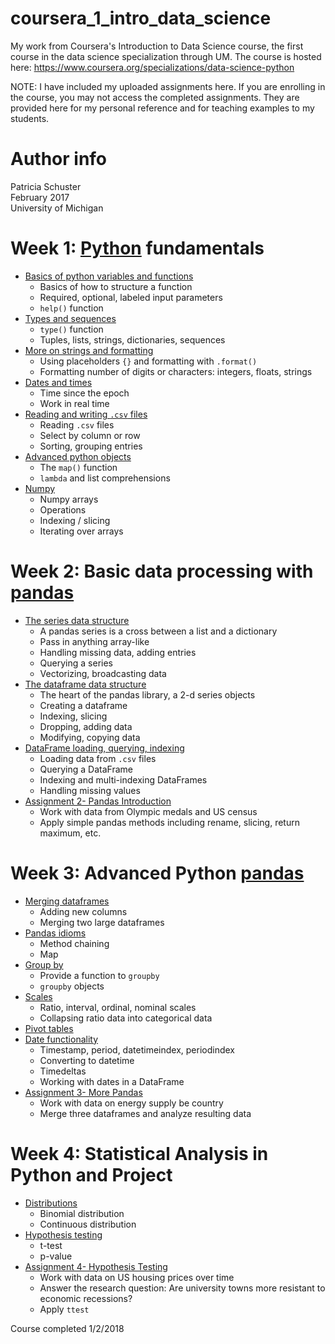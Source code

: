 # coursera_1_intro_data_science
My work from Coursera's Introduction to Data Science course, the first course in the data science specialization through UM. The course is hosted here: <https://www.coursera.org/specializations/data-science-python>

NOTE: I have included my uploaded assignments here. If you are enrolling in the course, you may not access the completed assignments. They are provided here for my personal reference and for teaching examples to my students. 

# Author info  
Patricia Schuster  
February 2017  
University of Michigan

# Week 1: [Python](https://www.python.org/) fundamentals

* [Basics of python variables and functions](week_1/basic_python_functions.ipynb)
  * Basics of how to structure a function
  * Required, optional, labeled input parameters
  * `help()` function
* [Types and sequences](week_1/types_and_sequences.ipynb)
  * `type()` function
  * Tuples, lists, strings, dictionaries, sequences
* [More on strings and formatting](week_1/more_on_strings_formatting.ipynb)
  * Using placeholders `{}` and formatting with `.format()`
  * Formatting number of digits or characters: integers, floats, strings
* [Dates and times](week_1/dates_and_times.ipynb)
  * Time since the epoch
  * Work in real time
* [Reading and writing `.csv` files](week_1/reading_writing_csv.ipynb)
  * Reading `.csv` files
  * Select by column or row
  * Sorting, grouping entries
* [Advanced python objects](week_1/advanced_python_objects_map_lambda.ipynb)
  * The `map()` function
  * `lambda` and list comprehensions
* [Numpy](week_1/numpy.ipynb)
  * Numpy arrays
  * Operations
  * Indexing / slicing
  * Iterating over arrays
  
# Week 2: Basic data processing with [pandas](http://pandas.pydata.org/)

* [The series data structure](week_2/series_data_structure.ipynb)
  * A pandas series is a cross between a list and a dictionary
  * Pass in anything array-like
  * Handling missing data, adding entries
  * Querying a series
  * Vectorizing, broadcasting data
* [The dataframe data structure](week_2/dataframe_data_structure.ipynb)
  * The heart of the pandas library, a 2-d series objects
  * Creating a dataframe
  * Indexing, slicing
  * Dropping, adding data
  * Modifying, copying data
* [DataFrame loading, querying, indexing](week_2/dataframe_loading_querying_indexing.ipynb)
  * Loading data from `.csv` files
  * Querying a DataFrame
  * Indexing and multi-indexing DataFrames
  * Handling missing values
* [Assignment 2- Pandas Introduction](week_2/Assignment_2.ipynb)
  * Work with data from Olympic medals and US census
  * Apply simple pandas methods including rename, slicing, return maximum, etc.
  
# Week 3: Advanced Python [pandas](http://pandas.pydata.org/)

* [Merging dataframes](week_3/merging_dataframes.ipynb)
  * Adding new columns
  * Merging two large dataframes
* [Pandas idioms](week_3/idiomatic_pandas.ipynb)
  * Method chaining
  * Map 
* [Group by](week_3/groupby.ipynb)
  * Provide a function to `groupby`
  * `groupby` objects
* [Scales](week_3/scales.ipynb)
  * Ratio, interval, ordinal, nominal scales
  * Collapsing ratio data into categorical data
* [Pivot tables](week_3/pivot_tables.ipynb)
* [Date functionality](week_3/date_functionality.ipynb)
  * Timestamp, period, datetimeindex, periodindex
  * Converting to datetime
  * Timedeltas
  * Working with dates in a DataFrame
* [Assignment 3- More Pandas](week_3/Assignment_3.ipynb)
  * Work with data on energy supply be country
  * Merge three dataframes and analyze resulting data

# Week 4: Statistical Analysis in Python and Project

* [Distributions](week_4/distributions.ipynb)
  * Binomial distribution
  * Continuous distribution
* [Hypothesis testing](week_4/hypothesis_testing.ipynb)
  * t-test
  * p-value
* [Assignment 4- Hypothesis Testing](week_4/Assignment_4.ipynb)
  * Work with data on US housing prices over time
  * Answer the research question: Are university towns more resistant to economic recessions?
  * Apply `ttest`
  
Course completed 1/2/2018